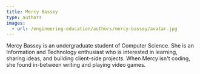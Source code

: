 ```yaml
---
title: Mercy Bassey
type: authors
images:
  - url: /engineering-education/authors/mercy-bassey/avatar.jpg 
---
```

Mercy Bassey is an undergraduate student of Computer Science. She is an Information and Technology enthusiast who is interested in learning, sharing ideas, and building client-side projects. When Mercy isn't coding, she found in-between writing and playing video games.  
